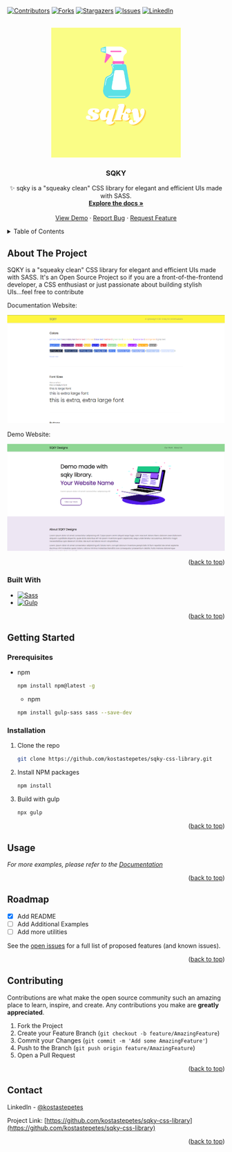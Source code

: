 [![Contributors][contributors-shield]][contributors-url]
[![Forks][forks-shield]][forks-url]
[![Stargazers][stars-shield]][stars-url]
[![Issues][issues-shield]][issues-url]
[![LinkedIn][linkedin-shield]][linkedin-url]

<!-- PROJECT LOGO -->
<br />
<div align="center">
  <a href="https://github.com/kostastepetes/sqky-css-library">
    <img src="img/logo.png" alt="Logo" width="300" height="300">
  </a>

  <h3 align="center">SQKY</h3>

  <p align="center">
    ✨ sqky is a "squeaky clean" CSS library for elegant and efficient UIs made with SASS.
    <br />
    <a href="https://github.com/kostastepetes/sqky-css-library"><strong>Explore the docs »</strong></a>
    <br />
    <br />
    <a href="https://github.com/kostastepetes/sqky-css-library/blob/main/homepage.html">View Demo</a>
    ·
    <a href="https://github.com/kostastepetes/sqky-css-library/issues">Report Bug</a>
    ·
    <a href="https://github.com/kostastepetes/sqky-css-library/issues">Request Feature</a>
  </p>
</div>



<!-- TABLE OF CONTENTS -->
<details>
  <summary>Table of Contents</summary>
  <ol>
    <li>
      <a href="#about-the-project">About The Project</a>
      <ul>
        <li><a href="#built-with">Built With</a></li>
      </ul>
    </li>
    <li>
      <a href="#getting-started">Getting Started</a>
      <ul>
        <li><a href="#prerequisites">Prerequisites</a></li>
        <li><a href="#installation">Installation</a></li>
      </ul>
    </li>
    <li><a href="#usage">Usage</a></li>
    <li><a href="#roadmap">Roadmap</a></li>
    <li><a href="#contributing">Contributing</a></li>
    <li><a href="#contact">Contact</a></li>
  </ol>
</details>



<!-- ABOUT THE PROJECT -->
## About The Project

SQKY is a "squeaky clean" CSS library for elegant and efficient UIs made with SASS. It's an Open Source Project so if you are a front-of-the-frontend developer, a CSS enthusiast or just passionate about building stylish UIs...feel free to contribute

Documentation Website: 

[![Product Name Screen Shot][product-screenshot]](https://github.com/kostastepetes/sqky-css-library/blob/main/index.html)

Demo Website: 

[![Product Name Screen Shot][product-screenshot2]](https://github.com/kostastepetes/sqky-css-library/blob/main/homepage.html)

<p align="right">(<a href="#readme-top">back to top</a>)</p>



### Built With


* [![Sass][Sass]][Sass-url]
* [![Gulp][Gulp]][Gulp-url]

<p align="right">(<a href="#readme-top">back to top</a>)</p>



<!-- GETTING STARTED -->
## Getting Started

### Prerequisites


* npm
  ```sh
  npm install npm@latest -g
  ```
  
  * npm
  ```sh
  npm install gulp-sass sass --save-dev
  ```
  

### Installation

1. Clone the repo
   ```sh
   git clone https://github.com/kostastepetes/sqky-css-library.git
   ```
2. Install NPM packages
   ```sh
   npm install
   ```
3. Build with gulp
   ```sh
   npx gulp
   ```

<p align="right">(<a href="#readme-top">back to top</a>)</p>



<!-- USAGE EXAMPLES -->
## Usage

_For more examples, please refer to the [Documentation](https://github.com/kostastepetes/sqky-css-library)_

<p align="right">(<a href="#readme-top">back to top</a>)</p>



<!-- ROADMAP -->
## Roadmap

- [x] Add README
- [ ] Add Additional Examples
- [ ] Add more utilities

See the [open issues](https://github.com/kostastepetes/sqky-css-library/issues) for a full list of proposed features (and known issues).

<p align="right">(<a href="#readme-top">back to top</a>)</p>



<!-- CONTRIBUTING -->
## Contributing

Contributions are what make the open source community such an amazing place to learn, inspire, and create. Any contributions you make are **greatly appreciated**.

1. Fork the Project
2. Create your Feature Branch (`git checkout -b feature/AmazingFeature`)
3. Commit your Changes (`git commit -m 'Add some AmazingFeature'`)
4. Push to the Branch (`git push origin feature/AmazingFeature`)
5. Open a Pull Request

<p align="right">(<a href="#readme-top">back to top</a>)</p>



<!-- CONTACT -->
## Contact

LinkedIn - [@kostastepetes](https://www.linkedin.com/in/kostas-tepetes) 

Project Link: [https://github.com/kostastepetes/sqky-css-library](https://github.com/kostastepetes/sqky-css-library)

<p align="right">(<a href="#readme-top">back to top</a>)</p>




<!-- MARKDOWN LINKS & IMAGES -->
<!-- https://www.markdownguide.org/basic-syntax/#reference-style-links -->
[contributors-shield]: https://img.shields.io/github/contributors/kostastepetes/sqky-css-library.svg?style=for-the-badge
[contributors-url]: https://github.com/kostastepetes/sqky-css-library/graphs/contributors
[forks-shield]: https://img.shields.io/github/forks/kostastepetes/sqky-css-library.svg?style=for-the-badge
[forks-url]: https://github.com/kostastepetes/sqky-css-library/network/members
[stars-shield]: https://img.shields.io/github/stars/kostastepetes/sqky-css-library.svg?style=for-the-badge
[stars-url]: https://github.com/kostastepetes/sqky-css-library/stargazers
[issues-shield]: https://img.shields.io/github/issues/kostastepetes/sqky-css-library.svg?style=for-the-badge
[issues-url]: https://github.com/kostastepetes/sqky-css-library/issues
[linkedin-shield]: https://img.shields.io/badge/-LinkedIn-black.svg?style=for-the-badge&logo=linkedin&colorB=555
[linkedin-url]: https://www.linkedin.com/in/kostas-tepetes
[product-screenshot]: img/screenshot_docs.png
[product-screenshot2]: img/screenshot_demo.png
[Sass]: https://img.shields.io/badge/SASS-hotpink.svg?style=for-the-badge&logo=SASS&logoColor=white
[Sass-url]: https://sass-lang.com/
[Gulp]: https://img.shields.io/badge/GULP-%23CF4647.svg?style=for-the-badge&logo=gulp&logoColor=white
[Gulp-url]: https://gulpjs.com/
